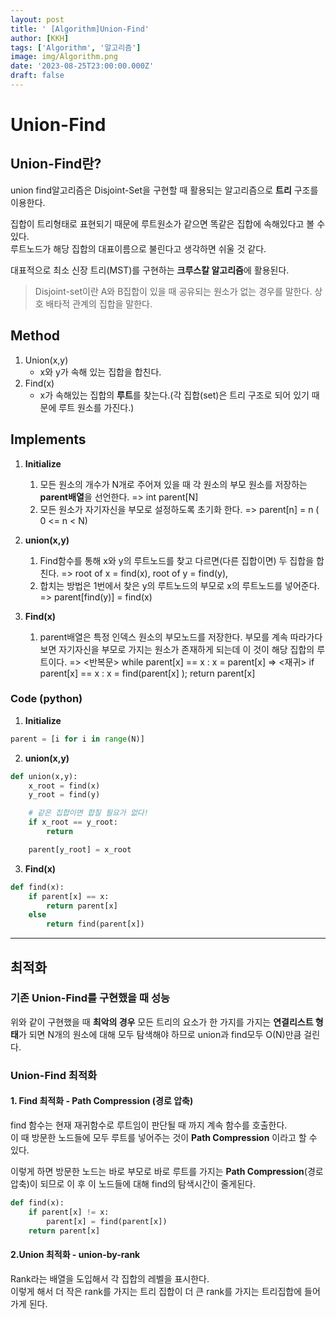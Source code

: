 ```yaml
---
layout: post
title: ' [Algorithm]Union-Find'
author: [KKH]
tags: ['Algorithm', '알고리즘']
image: img/Algorithm.png
date: '2023-08-25T23:00:00.000Z'
draft: false
---
```

# Union-Find

## Union-Find란?

union find알고리즘은 Disjoint-Set을 구현할 때 활용되는 알고리즘으로 **트리** 구조를 이용한다.  

집합이 트리형태로 표현되기 때문에 루트원소가 같으면 똑같은 집합에 속해있다고 볼 수 있다.  
루트노드가 해당 집합의 대표이름으로 불린다고 생각하면 쉬울 것 같다.

대표적으로 최소 신장 트리(MST)를 구현하는 **크루스칼 알고리즘**에 활용된다.

> Disjoint-set이란 A와 B집합이 있을 때 공유되는 원소가 없는 경우를 말한다. 상호 배타적 관계의 집합을 말한다.


## Method
1. Union(x,y)
	- x와 y가 속해 있는 집합을 합친다.
2. Find(x)
	- x가 속해있는 집합의 **루트**를 찾는다.(각 집합(set)은 트리 구조로 되어 있기 때문에 루트 원소를 가진다.)

## Implements
1. **Initialize** 
	1. 모든 원소의 개수가 N개로 주어져 있을 때 각 원소의 부모 원소를 저장하는 **parent배열**을 선언한다.
		=> int parent\[N]
	2. 모든 원소가 자기자신을 부모로 설정하도록 초기화 한다.
		=> parent\[n] = n ( 0 <= n < N)
		
2. **union(x,y)**
	1. Find함수를 통해 x와 y의 루트노드를 찾고 다르면(다른 집합이면) 두 집합을 합친다.
		=> root of x = find(x), root of y = find(y), 
	2. 합치는 방법은 1번에서 찾은 y의 루트노드의 부모로 x의 루트노드를 넣어준다.  
		=> parent\[find(y)\] = find(x)
		
3. **Find(x)**
	1. parent배열은 특정 인덱스 원소의 부모노드를 저장한다. 부모를 계속 따라가다 보면 자기자신을 부모로 가지는 원소가 존재하게 되는데 이 것이 해당 집합의 루트이다.
		=> <반복문> while parent\[x] == x : x = parent\[x] 
		=>  <재귀> if parent\[x] == x : x = find(parent\[x] ); return parent\[x]

### Code (python)

1. **Initialize** 
```python
parent = [i for i in range(N)]
```
2. **union(x,y)**
```python
def union(x,y):
	x_root = find(x)
	y_root = find(y)

	# 같은 집합이면 합칠 필요가 없다!
	if x_root == y_root:
		return

	parent[y_root] = x_root
```
3. **Find(x)**
```python
def find(x):
	if parent[x] == x:
		return parent[x]
	else
		return find(parent[x])
```

---
## 최적화

### 기존 Union-Find를 구현했을 때 성능

위와 같이 구현했을 때 **최악의 경우** 모든 트리의 요소가 한 가지를 가지는 **연결리스트 형태**가 되면 N개의 원소에 대해 모두 탐색해야 하므로 union과 find모두 O(N)만큼 걸린다.

### Union-Find 최적화 

#### 1. Find 최적화 - Path Compression (경로 압축)
find 함수는 현재 재귀함수로 루트임이 판단될 때 까지 계속 함수를 호출한다.  
이 때 방문한 노드들에 모두 루트를 넣어주는 것이 **Path Compression** 이라고 할 수 있다.

이렇게 하면 방문한 노드는 바로 부모로 바로 루트를 가지는 **Path Compression**(경로압축)이 되므로 이 후 이 노드들에 대해 find의 탐색시간이 줄게된다.
```python
def find(x):
    if parent[x] != x:
        parent[x] = find(parent[x])
    return parent[x]
```

#### 2.Union 최적화 - union-by-rank
Rank라는 배열을 도입해서 각 집합의 레벨을 표시한다.  
이렇게 해서 더 작은 rank를 가지는 트리 집합이 더 큰 rank를 가지는 트리집합에 들어가게 된다.
